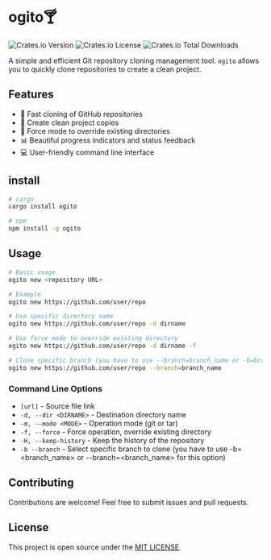 # ogito🍸

![Crates.io Version](https://img.shields.io/crates/v/ogito)
![Crates.io License](https://img.shields.io/crates/l/ogito)
![Crates.io Total Downloads](https://img.shields.io/crates/d/ogito)

A simple and efficient Git repository cloning management tool. `ogito` allows you to quickly clone repositories to create a clean project.

## Features

- 🚀 Fast cloning of GitHub repositories
- 🧹 Create clean project copies
- 🔄 Force mode to override existing directories
- 📊 Beautiful progress indicators and status feedback
- 💻 User-friendly command line interface

## install

```bash
# cargo
cargo install ogito

# npm
npm install -g ogito
```

## Usage

```bash
# Basic usage
ogito new <repository URL>

# Example
ogito new https://github.com/user/repo

# Use specific directory name
ogito new https://github.com/user/repo -d dirname

# Use force mode to override existing directory
ogito new https://github.com/user/repo -d dirname -f

# Clone specific branch (you have to use --branch=branch_name or -b=branch_name for this option)
ogito new https://github.com/user/repo --branch=branch_name
```

### Command Line Options

- `[url]` - Source file link
- `-d, --dir <DIRNAME>` - Destination directory name
- `-m, --mode <MODE>` - Operation mode (git or tar)
- `-f, --force` - Force operation, override existing directory
- `-H, --keep-history` - Keep the history of the repository
- `-b --branch` - Select specific branch to clone (you have to use -b=<branch_name> or --branch=<branch_name> for this option)

## Contributing

Contributions are welcome! Feel free to submit issues and pull requests.

## License

This project is open source under the [MIT LICENSE](LICENSE).
